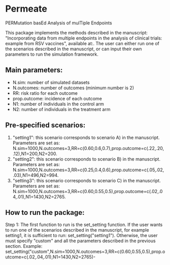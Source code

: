 # Permeate
PERMutation basEd Analysis of mulTiple Endpoints

This package implements the methods described in the manuscript: "Incorporating data from multiple endpoints in the analysis of clinical trials: example from RSV vaccines",
available at:.
The user can either run one of the scenarios described in the manuscript, or can input their own parameters to run the simulation framework. 
## Main parameters:
- N.sim: number of simulated datasets
- N.outcomes: number of outcomes (minimum number is 2)
- RR: risk ratio for each outcome
- prop.outcome: incidence of each outcome
- N1: number of individuals in the control arm
- N2: number of individuals in the treatment arm
## Pre-specified scenarios: 
1. "setting1": this scenario corresponds to scenario A) in the manuscript. Parameters are set as: N.sim=1000,N.outcomes=3,RR=c(0.60,0.6,0.7),prop.outcome=c(.22,.20,.12),N1=200,N2=200.
2. "setting2": this scenario corresponds to scenario B) in the manuscript. Parameters are set as: N.sim=1000,N.outcomes=3,RR=c(0.25,0.4,0.6),prop.outcome=c(.05,.02,.03),N1=496,N2=994.
2. "setting3": this scenario corresponds to scenario C) in the manuscript. Parameters are set as: N.sim=1000,N.outcomes=3,RR=c(0.60,0.55,0.5),prop.outcome=c(.02,.04,.01),N1=1430,N2=2765.
## How to run the package: 

Step 1: The first function to run is the set_setting function. If the user wants to run one of the scenarios described in the manuscript, for example setting1, it is sufficient to run: set_setting("setting1"). 
Otherwise, the user must specify "custom" and all the parameters described in the previous section. Example: set_setting("custom",N.sim=1000,N.outcomes=3,RR=c(0.60,0.55,0.5),prop.outcome=c(.02,.04,.01),N1=1430,N2=2765)-
